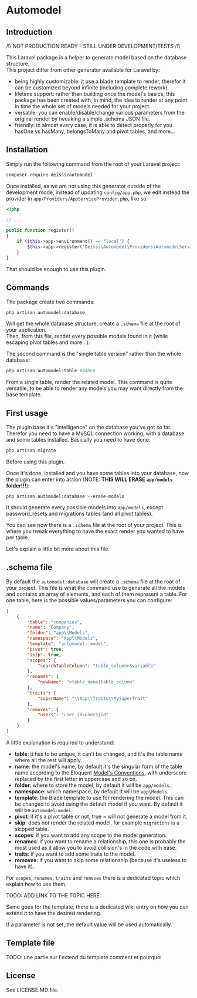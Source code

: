 # Automodel



## Introduction

/!\ NOT PRODUCTION READY - STILL UNDER DEVELOPMENT/TESTS /!\

This Laravel package is a helper to generate model based on the database
structure.  
This project differ from other generator available for Laravel by:
  * being highly customizable: it use a blade template to render, therefor
  it can be customized beyond infinite (including complete rework).
  * lifetime support: rather than building once the model's basics, this package
  has been created with, in mind, the idea to render at any point in time
  the whole set of models needed for your project.
  * versatile: you can enable/disable/change various parameters from
  the original render by tweaking a simple .schema JSON file.
  * friendly: in almost every case, it is able to detect properly for you
  hasOne vs hasMany, belongsToMany and pivot tables, and more...



## Installation

Simply run the following command from the root of your Laravel project:
```bash
composer require deisss/automodel
```
Once installed, as we are not using this generator outside of the
development mode, instead of updating ```config/app.php```,
we edit instead the provider in ```app/Providers/AppServiceProvider.php```, like so:

```php
<?php

// ...

public function register()
{
    if ($this->app->environment() == 'local') {
        $this->app->register('Deisss\Automodel\Providers\AutomodelServiceProvider');
    }
}
```
That should be enough to use this plugin.



## Commands

The package create two commands:
```bash
php artisan automodel:database
```
Will get the whole database structure, create a ```.schema``` file at the root of your
application.  
Then, from this file, render every possible models found in it (while escaping pivot
tables and more...).  

The second command is the "single table version" rather than the whole database:

```bash
php artisan automodel:table #NAME#
```
From a single table, render the related model. This command is quite versatile, to be
able to render any models you may want directly from the base template.




## First usage

The plugin base it's "intelligence" on the database you've got so far. Therefor you need
to have a MySQL connection working, with a database and some tables installed.
Basically you need to have done:
```bash
php artisan migrate
```
Before using this plugin.

Once it's done, installed and you have some tables into your database, now the plugin can
enter into action (NOTE: **THIS WILL ERASE ```app/models``` folder!!!**):
```
php artisan automodel:database --erase-models
```
It should generate every possible models into ```app/models```, except password_resets and
 migrations tables (and all pivot tables).

You can see now there is a ```.schema``` file at the root of your project. This is
where you tweak everything to have the exact render you wanted to have per table.

Let's explain a little bit more about this file.



## .schema file

By default the ```automodel:database``` will create a ```.schema``` file at the root of
your project. This file is what the command use to generate all the models
and contains an array of elements, and each of them represent a table.
For one table, here is the possible values/parameters you can configure:
```json
[
    {
        "table": "companies",
        "name": "Company",
        "folder": "app\\Models",
        "namespace": "App\\Models",
        "template": "automodel::model",
        "pivot": true,
        "skip": true,
        "scopes": {
            "searchTableColumn": "table_column>$variable"
        },
        "renames": {
            "newName": ">table_name|table_column"
        },
        "traits": {
            "superName": "\\App\\Traits\\MySuperTrait"
        },
        "removes": {
            "users": "user_id>users|id"
        }
    }
]
```

A little explanation is required to understand:

  * **table**: it has to be unique, it can't be changed, and it's the table
  name where all the rest will apply.
  * **name**: the model's name, by default it's the singular form of the table name
  according to the Eloquent [Model's Conventions](https://laravel.com/docs/5.4/eloquent#eloquent-model-conventions),
  with underscore replaced by the first letter in uppercase and so on.
  * **folder**: where to store the model, by default it will be ```app/models```.
  * **namespace**: which namespace, by default it will be ```app\Models```.
  * **template**: the Blade template to use for rendering the model. This can
  be changed to avoid using the default model if you want. By default it will be ```automodel:model```.
  * **pivot**: if it's a pivot table or not, true = will not generate a model from it.
  * **skip**: does not render the related model, for example ```migrations``` is a skipped table.
  * **scopes**: if you want to add any scope to the model generation.
  * **renames**: if you want to rename a relationship, this one is probably the most used as it
  allow you to avoid collision's in the code with ease.
  * **traits**: if you want to add some traits to the model.
  * **removes**: if you want to skip some relationship (because it's useless to have it).

For ```scopes```, ```renames```, ```traits``` and ```removes``` there is a dedicated topic which
explain how to use them.

TODO: ADD LINK TO THE TOPIC HERE.

Same goes for the template, there is a dedicated wiki entry on how you can extend it to have the
desired rendering.


If a parameter is not set, the default value will be used automatically.


## Template file

TODO: une partie sur l'extend du template comment et pourquoi



## License

See LICENSE.MD file.